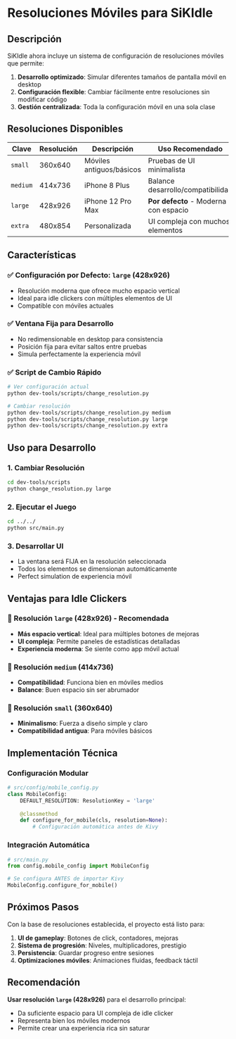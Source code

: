 # Resoluciones Móviles para SiKIdle

## Descripción

SiKIdle ahora incluye un sistema de configuración de resoluciones móviles que permite:

1. **Desarrollo optimizado**: Simular diferentes tamaños de pantalla móvil en desktop
2. **Configuración flexible**: Cambiar fácilmente entre resoluciones sin modificar código
3. **Gestión centralizada**: Toda la configuración móvil en una sola clase

## Resoluciones Disponibles

| Clave | Resolución | Descripción | Uso Recomendado |
|-------|------------|-------------|------------------|
| `small` | 360x640 | Móviles antiguos/básicos | Pruebas de UI minimalista |
| `medium` | 414x736 | iPhone 8 Plus | Balance desarrollo/compatibilidad |
| `large` | 428x926 | iPhone 12 Pro Max | **Por defecto** - Moderna con espacio |
| `extra` | 480x854 | Personalizada | UI compleja con muchos elementos |

## Características

### ✅ Configuración por Defecto: `large` (428x926)
- Resolución moderna que ofrece mucho espacio vertical
- Ideal para idle clickers con múltiples elementos de UI
- Compatible con móviles actuales

### ✅ Ventana Fija para Desarrollo
- No redimensionable en desktop para consistencia
- Posición fija para evitar saltos entre pruebas
- Simula perfectamente la experiencia móvil

### ✅ Script de Cambio Rápido
```bash
# Ver configuración actual
python dev-tools/scripts/change_resolution.py

# Cambiar resolución
python dev-tools/scripts/change_resolution.py medium
python dev-tools/scripts/change_resolution.py large
python dev-tools/scripts/change_resolution.py extra
```

## Uso para Desarrollo

### 1. Cambiar Resolución
```bash
cd dev-tools/scripts
python change_resolution.py large
```

### 2. Ejecutar el Juego
```bash
cd ../../
python src/main.py
```

### 3. Desarrollar UI
- La ventana será FIJA en la resolución seleccionada
- Todos los elementos se dimensionan automáticamente
- Perfect simulation de experiencia móvil

## Ventajas para Idle Clickers

### 📱 Resolución `large` (428x926) - **Recomendada**
- **Más espacio vertical**: Ideal para múltiples botones de mejoras
- **UI compleja**: Permite paneles de estadísticas detalladas
- **Experiencia moderna**: Se siente como app móvil actual

### 📱 Resolución `medium` (414x736)
- **Compatibilidad**: Funciona bien en móviles medios
- **Balance**: Buen espacio sin ser abrumador

### 📱 Resolución `small` (360x640)
- **Minimalismo**: Fuerza a diseño simple y claro
- **Compatibilidad antigua**: Para móviles básicos

## Implementación Técnica

### Configuración Modular
```python
# src/config/mobile_config.py
class MobileConfig:
	DEFAULT_RESOLUTION: ResolutionKey = 'large'
	
	@classmethod
	def configure_for_mobile(cls, resolution=None):
		# Configuración automática antes de Kivy
```

### Integración Automática
```python
# src/main.py
from config.mobile_config import MobileConfig

# Se configura ANTES de importar Kivy
MobileConfig.configure_for_mobile()
```

## Próximos Pasos

Con la base de resoluciones establecida, el proyecto está listo para:

1. **UI de gameplay**: Botones de click, contadores, mejoras
2. **Sistema de progresión**: Niveles, multiplicadores, prestigio
3. **Persistencia**: Guardar progreso entre sesiones
4. **Optimizaciones móviles**: Animaciones fluidas, feedback táctil

## Recomendación

**Usar resolución `large` (428x926)** para el desarrollo principal:
- Da suficiente espacio para UI compleja de idle clicker
- Representa bien los móviles modernos
- Permite crear una experiencia rica sin saturar
